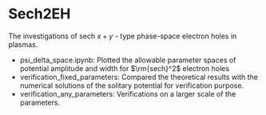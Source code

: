 # Sech2EH
The investigations of sech $x+y$ - type phase-space electron holes in plasmas.
- psi_delta_space.ipynb: Plotted the allowable parameter spaces of potential amplitude and width for $\rm{sech}^2$ electron holes
- verification_fixed_parameters: Compared the theoretical results with the numerical solutions of the solitary potential for verification purpose.
- verification_any_parameters: Verifications on a larger scale of the parameters.
